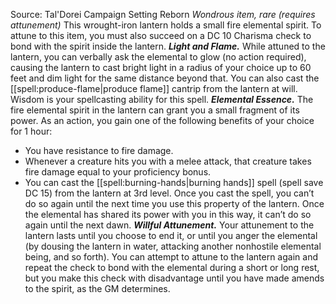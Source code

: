 Source: Tal'Dorei Campaign Setting Reborn
*Wondrous item, rare (requires attunement)*
This wrought-iron lantern holds a small fire elemental spirit. To attune to this item, you must also succeed on a DC 10 Charisma check to bond with the spirit inside the lantern.
***Light and Flame.*** While attuned to the lantern, you can verbally ask the elemental to glow (no action required), causing the lantern to cast bright light in a radius of your choice up to 60 feet and dim light for the same distance beyond that. You can also cast the [[spell:produce-flame|produce flame]] cantrip from the lantern at will. Wisdom is your spellcasting ability for this spell.
***Elemental Essence.*** The fire elemental spirit in the lantern can grant you a small fragment of its power. As an action, you gain one of the following benefits of your choice for 1 hour:
* You have resistance to fire damage.
* Whenever a creature hits you with a melee attack, that creature takes fire damage equal to your proficiency bonus.
* You can cast the [[spell:burning-hands|burning hands]] spell (spell save DC 15) from the lantern at 3rd level. Once you cast the spell, you can’t do so again until the next time you use this property of the lantern.
Once the elemental has shared its power with you in this way, it can’t do so again until the next dawn.
***Willful Attunement.*** Your attunement to the lantern lasts until you choose to end it, or until you anger the elemental (by dousing the lantern in water, attacking another nonhostile elemental being, and so forth). You can attempt to attune to the lantern again and repeat the check to bond with the elemental during a short or long rest, but you make this check with disadvantage until you have made amends to the spirit, as the GM determines.
